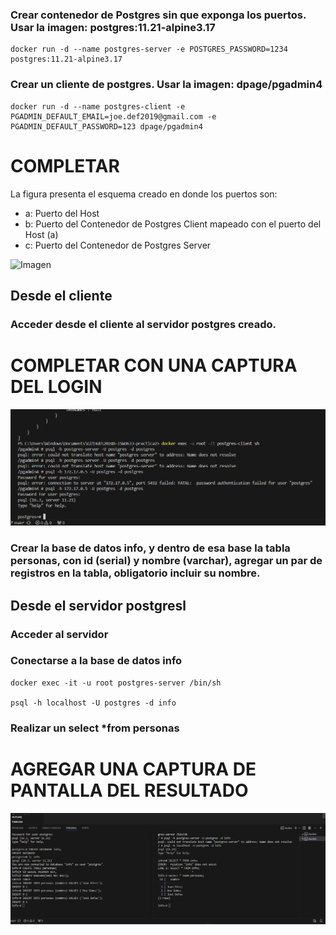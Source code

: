 ### Crear contenedor de Postgres sin que exponga los puertos. Usar la imagen: postgres:11.21-alpine3.17
```
docker run -d --name postgres-server -e POSTGRES_PASSWORD=1234 postgres:11.21-alpine3.17
```

### Crear un cliente de postgres. Usar la imagen: dpage/pgadmin4
```
docker run -d --name postgres-client -e PGADMIN_DEFAULT_EMAIL=joe.def2019@gmail.com -e PGADMIN_DEFAULT_PASSWORD=123 dpage/pgadmin4
```

# COMPLETAR

La figura presenta el esquema creado en donde los puertos son:
- a: Puerto del Host
- b: Puerto del Contenedor de Postgres Client mapeado con el puerto del Host (a)
- c: Puerto del Contenedor de Postgres Server

![Imagen](img/esquema-ejercicio3.PNG)

## Desde el cliente
### Acceder desde el cliente al servidor postgres creado.
# COMPLETAR CON UNA CAPTURA DEL LOGIN
![Imagen](img/practica/login.png)

### Crear la base de datos info, y dentro de esa base la tabla personas, con id (serial) y nombre (varchar), agregar un par de registros en la tabla, obligatorio incluir su nombre.

## Desde el servidor postgresl
### Acceder al servidor
### Conectarse a la base de datos info
```
docker exec -it -u root postgres-server /bin/sh

psql -h localhost -U postgres -d info
```
### Realizar un select *from personas

# AGREGAR UNA CAPTURA DE PANTALLA DEL RESULTADO
![Imagen](img/practica/consulta.png)
